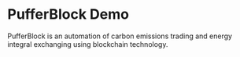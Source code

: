# PufferBlock Demo

PufferBlock is an automation of carbon emissions trading and energy integral exchanging using blockchain technology.
